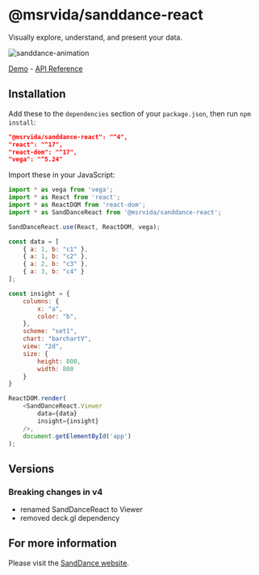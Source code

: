 # @msrvida/sanddance-react

Visually explore, understand, and present your data.

![sanddance-animation](https://user-images.githubusercontent.com/11507384/189461831-9467863e-bff8-47d2-aa03-ab2b74658814.gif)

[Demo](https://microsoft.github.io/SandDance/app) - [API Reference](https://microsoft.github.io/SandDance/docs/sanddance-react/v4)

## Installation

Add these to the `dependencies` section of your `package.json`, then run `npm install`:

```json
"@msrvida/sanddance-react": "^4",
"react": "^17",
"react-dom": "^17",
"vega": "^5.24"
```

Import these in your JavaScript:

```js
import * as vega from 'vega';
import * as React from 'react';
import * as ReactDOM from 'react-dom';
import * as SandDanceReact from '@msrvida/sanddance-react';

SandDanceReact.use(React, ReactDOM, vega);

const data = [
    { a: 1, b: "c1" },
    { a: 1, b: "c2" },
    { a: 2, b: "c3" },
    { a: 3, b: "c4" }
];

const insight = {
    columns: {
        x: "a",
        color: "b",
    },
    scheme: "set1",
    chart: "barchartV",
    view: "2d",
    size: {
        height: 800,
        width: 800
    }
}

ReactDOM.render(
    <SandDanceReact.Viewer
        data={data}
        insight={insight}
    />,
    document.getElementById('app')
);
```

## Versions

### Breaking changes in v4

* renamed SandDanceReact to Viewer
* removed deck.gl dependency

## For more information
Please visit the [SandDance website](https://microsoft.github.io/SandDance/).
